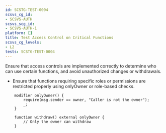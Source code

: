 ```yaml
---
id: SCSTG-TEST-0004
scsvs_cg_id:
- SCSVS-AUTH
scsvs_scg_id:
- SCSVS-AUTH-1
platform: []
title: Test Access Control on Critical Functions
scsvs_cg_levels:
- L2
tests: SCSTG-TEST-0004 
---
```


Ensure that access controls are implemented correctly to determine who can use certain functions, and avoid unauthorized changes or withdrawals.

- Ensure that functions requiring specific roles or permissions are restricted properly using onlyOwner or role-based checks.
```solidity
    modifier onlyOwner() {
        require(msg.sender == owner, "Caller is not the owner");
        _;
    }

    function withdraw() external onlyOwner {
        // Only the owner can withdraw
    }
```